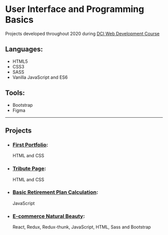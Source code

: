 # User Interface and Programming Basics

Projects developed throughout 2020 during [DCI Web Development Course](https://digitalcareerinstitute.org/courses/web-development-course)

## Languages: 

* HTML5
* CSS3
* SASS
* Vanilla JavaScript and ES6

## Tools: 
* Bootstrap
* Figma
---

## Projects
* ### [First Portfolio](https://github.com/irinagastmaier/irinagastmaier.github.io): 
  HTML and CSS
* ### [Tribute Page](/tribute-page):  
  HTML and CSS
* ### [Basic Retirement Plan Calculation](/js):
  JavaScript
* ### [E-commerce Natural Beauty](https://github.com/irinagastmaier/ecommerce-natural-beauty):
  React, Redux, Redux-thunk, JavaScript, HTML, Sass and Bootstrap
